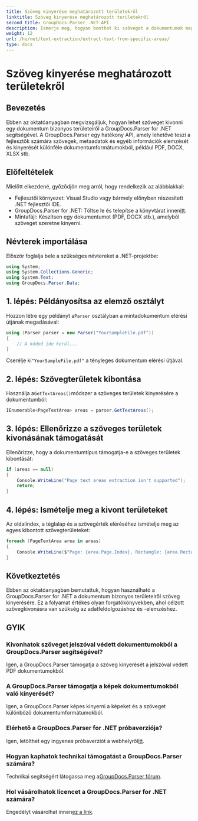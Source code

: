 ```yaml
---
title: Szöveg kinyerése meghatározott területekről
linktitle: Szöveg kinyerése meghatározott területekről
second_title: GroupDocs.Parser .NET API
description: Ismerje meg, hogyan bonthat ki szöveget a dokumentumok meghatározott területeiről a GroupDocs.Parser for .NET segítségével. Könnyű, lépésenkénti útmutató.
weight: 12
url: /hu/net/text-extraction/extract-text-from-specific-areas/
type: docs
---
```

# Szöveg kinyerése meghatározott területekről

## Bevezetés
Ebben az oktatóanyagban megvizsgáljuk, hogyan lehet szöveget kivonni egy dokumentum bizonyos területeiről a GroupDocs.Parser for .NET segítségével. A GroupDocs.Parser egy hatékony API, amely lehetővé teszi a fejlesztők számára szövegek, metaadatok és egyéb információk elemzését és kinyerését különféle dokumentumformátumokból, például PDF, DOCX, XLSX stb.
## Előfeltételek
Mielőtt elkezdené, győződjön meg arról, hogy rendelkezik az alábbiakkal:
- Fejlesztői környezet: Visual Studio vagy bármely előnyben részesített .NET fejlesztői IDE.
-  GroupDocs.Parser for .NET: Töltse le és telepítse a könyvtárat innen[itt](https://releases.groupdocs.com/parser/net/).
- Mintafájl: Készítsen egy dokumentumot (PDF, DOCX stb.), amelyből szöveget szeretne kinyerni.

## Névterek importálása
Először foglalja bele a szükséges névtereket a .NET-projektbe:
```csharp
using System;
using System.Collections.Generic;
using System.Text;
using GroupDocs.Parser.Data;
```
## 1. lépés: Példányosítsa az elemző osztályt
 Hozzon létre egy példányt a`Parser` osztályban a mintadokumentum elérési útjának megadásával:
```csharp
using (Parser parser = new Parser("YourSampleFile.pdf"))
{
    // A kódod ide kerül...
}
```
 Cserélje ki`"YourSampleFile.pdf"` a tényleges dokumentum elérési útjával.
## 2. lépés: Szövegterületek kibontása
 Használja a`GetTextAreas()`módszer a szöveges területek kinyerésére a dokumentumból:
```csharp
IEnumerable<PageTextArea> areas = parser.GetTextAreas();
```
## 3. lépés: Ellenőrizze a szöveges területek kivonásának támogatását
Ellenőrizze, hogy a dokumentumtípus támogatja-e a szöveges területek kibontását:
```csharp
if (areas == null)
{
    Console.WriteLine("Page text areas extraction isn't supported");
    return;
}
```
## 4. lépés: Ismételje meg a kivont területeket
Az oldalindex, a téglalap és a szövegérték eléréséhez ismételje meg az egyes kibontott szövegterületeket:
```csharp
foreach (PageTextArea area in areas)
{
    Console.WriteLine($"Page: {area.Page.Index}, Rectangle: {area.Rectangle}, Text: {area.Text}");
}
```

## Következtetés
Ebben az oktatóanyagban bemutattuk, hogyan használható a GroupDocs.Parser for .NET a dokumentum bizonyos területeiről szöveg kinyerésére. Ez a folyamat értékes olyan forgatókönyvekben, ahol célzott szövegkivonásra van szükség az adatfeldolgozáshoz és -elemzéshez.

## GYIK
### Kivonhatok szöveget jelszóval védett dokumentumokból a GroupDocs.Parser segítségével?
Igen, a GroupDocs.Parser támogatja a szöveg kinyerését a jelszóval védett PDF dokumentumokból.
### A GroupDocs.Parser támogatja a képek dokumentumokból való kinyerését?
Igen, a GroupDocs.Parser képes kinyerni a képeket és a szöveget különböző dokumentumformátumokból.
### Elérhető a GroupDocs.Parser for .NET próbaverziója?
 Igen, letölthet egy ingyenes próbaverziót a webhelyről[itt](https://releases.groupdocs.com/).
### Hogyan kaphatok technikai támogatást a GroupDocs.Parser számára?
 Technikai segítségért látogassa meg a[GroupDocs.Parser fórum](https://forum.groupdocs.com/c/parser/17).
### Hol vásárolhatok licencet a GroupDocs.Parser for .NET számára?
 Engedélyt vásárolhat innen[ez a link](https://purchase.groupdocs.com/buy).